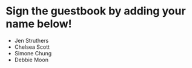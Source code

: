 # Sign the guestbook by adding your name below!

- Jen Struthers
- Chelsea Scott
- Simone Chung
- Debbie Moon
